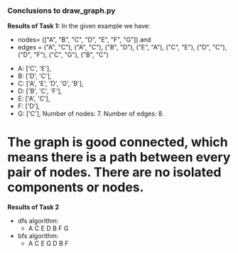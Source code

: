 ### Conclusions to  draw_graph.py
**Results of Task 1:**
In the given example we have: 
- nodes= (["A", "B", "C", "D", "E", "F", "G"]) and
- edges = ("A", "C"), ("A", "C"), ("B", "D"), ("E", "A"), ("C", "E"), ("D", "C"), ("D", "F"), ("C", "G"), ("B", "C")
*  A: ['C', 'E'],
*  B: ['D', 'C'],
*  C: ['A', 'E', 'D', 'G', 'B'],
*  D: ['B', 'C', 'F'],
*  E: ['A', 'C'],
*  F: ['D'],
*  G: ['C'],
Number of nodes: 7.
Number of edges: 8.
# The graph is good connected, which means there is a path between every pair of nodes. There are no isolated components or nodes.

**Results of Task 2**
* dfs algorithm:
  - A C E D B F G 
* bfs algorithm:
  - A C E G D B F 